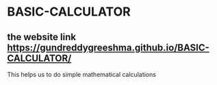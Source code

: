 # BASIC-CALCULATOR
## the website link https://gundreddygreeshma.github.io/BASIC-CALCULATOR/
This helps us to do simple mathematical calculations



